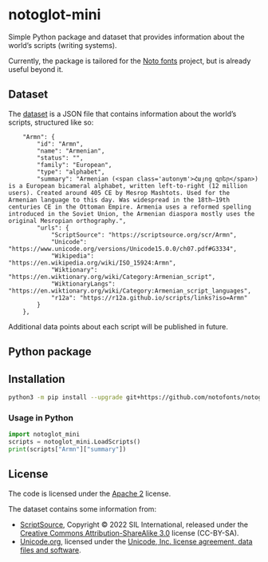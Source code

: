 
# notoglot-mini

Simple Python package and dataset that provides information about the world’s scripts (writing systems). 

Currently, the package is tailored for the [Noto fonts](https://fonts.google.com/noto) project, but is already useful beyond it.

## Dataset

The [dataset](./notoglot_mini/data/notoglot_scripts.json) is a JSON file that contains information about the world’s scripts, structured like so: 

```
    "Armn": {
        "id": "Armn",
        "name": "Armenian",
        "status": "",
        "family": "European",
        "type": "alphabet",
        "summary": "Armenian (<span class='autonym'>Հայոց գրեր</span>) is a European bicameral alphabet, written left-to-right (12 million users). Created around 405 CE by Mesrop Mashtots. Used for the Armenian language to this day. Was widespread in the 18th–19th centuries CE in the Ottoman Empire. Armenia uses a reformed spelling introduced in the Soviet Union, the Armenian diaspora mostly uses the original Mesropian orthography.",
        "urls": {
            "ScriptSource": "https://scriptsource.org/scr/Armn",
            "Unicode": "https://www.unicode.org/versions/Unicode15.0.0/ch07.pdf#G3334",
            "Wikipedia": "https://en.wikipedia.org/wiki/ISO_15924:Armn",
            "Wiktionary": "https://en.wiktionary.org/wiki/Category:Armenian_script",
            "WiktionaryLangs": "https://en.wiktionary.org/wiki/Category:Armenian_script_languages",
            "r12a": "https://r12a.github.io/scripts/links?iso=Armn"
        }
    },
```

Additional data points about each script will be published in future. 

## Python package

## Installation

```bash
python3 -m pip install --upgrade git+https://github.com/notofonts/notoglot-mini/
```

### Usage in Python

```python
import notoglot_mini
scripts = notoglot_mini.LoadScripts()
print(scripts["Armn"]["summary"])
```

## License

The code is licensed under the [Apache 2](./LICENSE) license. 

The dataset contains some information from: 

- [ScriptSource](https://scriptsource.org/), Copyright © 2022 SIL International, released under the [Creative Commons Attribution-ShareAlike 3.0](https://creativecommons.org/licenses/by-sa/3.0/) license (CC-BY-SA).
- [Unicode.org](https://www.unicode.org/), licensed under the [Unicode, Inc. license agreement, data files and software](https://www.unicode.org/license.txt).
